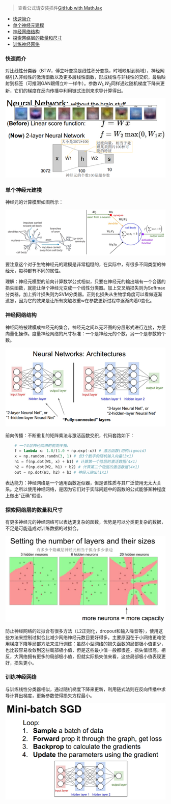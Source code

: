 > 查看公式请安装插件[GitHub with MathJax](https://chrome.google.com/webstore/detail/github-with-mathjax/ioemnmodlmafdkllaclgeombjnmnbima)
<!-- TOC -->

- [快速简介](#快速简介)
- [单个神经元建模](#单个神经元建模)
- [神经网络结构](#神经网络结构)
- [探索网络层的数量和尺寸](#探索网络层的数量和尺寸)
- [训练神经网络](#训练神经网络)

<!-- /TOC -->
### 快速简介
对比线性分类器（BTW，傅立叶变换是线性积分变换，时域映射到频域），神经网络引入非线性的激活函数以及更多层线性函数，形成线性与非线性的交织，最后映射到标签（可推测GAN跟傅立叶一样牛）。参数$W_1$,$W_2$同样通过随机梯度下降来更新，它们的梯度在反向传播中利用链式法则来求导计算得出。

![线性分类VS神经网络](image/线性分类VS神经网络.png)

### 单个神经元建模
神经元的计算模型如图所示：

![神经元建模](image/神经元建模.png)

要注意这个对于生物神经元的建模是非常粗糙的，在实际中，有很多不同类型的神经元，每种都有不同的属性。

理解：神经元模型的前向计算数学公式相似，只要在神经元的输出端有一个合适的损失函数，就能让单个神经元变成一个线性分类器。加上交叉熵损失则为Softmax分类器，加上折叶损失则为SVM分类器。正则化损失从生物学角度可以看做逐渐遗忘，因为它的效果是让所有突触权重w在参数更新过程中逐渐向着0变化。

### 神经网络结构
神经网络被建模成神经元的集合，神经元之间以无环图的分层形式进行连接，方便向量化操作。度量神经网络的尺寸标准：一个是神经元的个数，另一个是参数的个数。

![神经网络结构](image/神经网络结构.png)

前向传播：不断重复的矩阵乘法与激活函数交织，代码套路如下：
```python
    # 一个3层神经网络的前向传播:
    f = lambda x: 1.0/(1.0 + np.exp(-x)) # 激活函数(用的sigmoid)
    x = np.random.randn(3, 1) # 含3个数字的随机输入向量(3x1)
    h1 = f(np.dot(W1, x) + b1) # 计算第一个隐层的激活数据(4x1)
    h2 = f(np.dot(W2, h1) + b2) # 计算第二个隐层的激活数据(4x1)
    out = np.dot(W3, h2) + b3 # 神经元输出(1x1)
```

表达能力：神经网络是一个通用函数近似器，但是该性质与其广泛使用无太大关系。之所以使用神经网络，是因为它们对于实际问题中的函数的公式能够某种程度上做出"正确"假设。

### 探索网络层的数量和尺寸
有更多神经元的神经网络可以表达更复杂的函数，优势是可以分类更复杂的数据，不足是可能造成对训练数据的过拟合。

![设置层的数量和尺寸](image/层的数量和尺寸.png)

防止神经网络的过拟合有很多方法（L2正则化，dropout和输入噪音等），使用这些方法来控制过拟合比减少网络神经元数目要好得多。主要原因在于小网络更难使用梯度下降等局部方法来进行训练：虽然小型网络的损失函数的局部极小值更少，也比较容易收敛到这些局部极小值，但是这些最小值一般都很差，损失值很高。相反，大网络拥有更多的局部极小值，但就实际损失值来看，这些局部极小值表现更好，损失更小。

### 训练神经网络
与训练线性分类器相似，通过随机梯度下降来更新，利用链式法则在反向传播中求导计算出梯度，更新参数使得损失方程最小。

![Mini-batch SGD](image/Minibatch-SGD.png)
